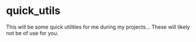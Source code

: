 # quick_utils
This will be some quick utilities for me during my projects... These will likely not be of use for you.

